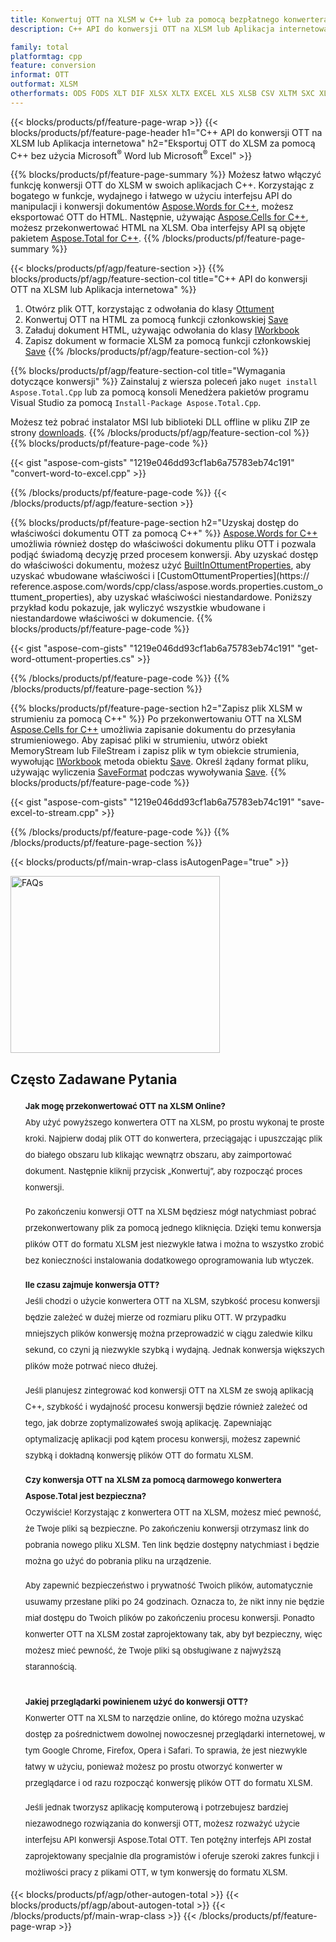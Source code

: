 ```yaml
---
title: Konwertuj OTT na XLSM w C++ lub za pomocą bezpłatnego konwertera online
description: C++ API do konwersji OTT na XLSM lub Aplikacja internetowa bez używania Microsoft Word lub Microsoft Excel lub online. Szybko przetestuj darmowy konwerter online OTT na XLSM przed integracją kodu.

family: total
platformtag: cpp
feature: conversion
informat: OTT
outformat: XLSM
otherformats: ODS FODS XLT DIF XLSX XLTX EXCEL XLS XLSB CSV XLTM SXC XLAM TSV
---
```

{{< blocks/products/pf/feature-page-wrap >}}
{{< blocks/products/pf/feature-page-header h1="C++ API do konwersji OTT na XLSM lub Aplikacja internetowa" h2="Eksportuj OTT do XLSM za pomocą C++ bez użycia Microsoft<sup>&reg;</sup> Word lub Microsoft<sup>&reg;</sup> Excel" >}}

{{% blocks/products/pf/feature-page-summary %}}
Możesz łatwo włączyć funkcję konwersji OTT do XLSM w swoich aplikacjach C++. Korzystając z bogatego w funkcje, wydajnego i łatwego w użyciu interfejsu API do manipulacji i konwersji dokumentów [Aspose.Words for C++](https://products.aspose.com/words/cpp/), możesz eksportować OTT do HTML. Następnie, używając [Aspose.Cells for C++](https://products.aspose.com/cells/cpp/), możesz przekonwertować HTML na XLSM. Oba interfejsy API są objęte pakietem [Aspose.Total for C++](https://products.aspose.com/total/cpp/). 
{{% /blocks/products/pf/feature-page-summary  %}}

{{< blocks/products/pf/agp/feature-section >}}
{{% blocks/products/pf/agp/feature-section-col title="C++ API do konwersji OTT na XLSM lub Aplikacja internetowa" %}}
1. Otwórz plik OTT, korzystając z odwołania do klasy [Ottument](https://reference.aspose.com/words/cpp/class/aspose.words.ottument)
2. Konwertuj OTT na HTML za pomocą funkcji członkowskiej [Save](https://reference.aspose.com/words/cpp/class/aspose.words.ottument#save_string_saveformat)
3. Załaduj dokument HTML, używając odwołania do klasy [IWorkbook](https://reference.aspose.com/cells/cpp/class/aspose.cells.i_workbook)
4. Zapisz dokument w formacie XLSM za pomocą funkcji członkowskiej [Save](https://reference.aspose.com/cells/cpp/class/aspose.cells.i_workbook#a5dc7de23f7ceba76a05dc1d49f51502e)
{{% /blocks/products/pf/agp/feature-section-col %}}

{{% blocks/products/pf/agp/feature-section-col title="Wymagania dotyczące konwersji" %}}
Zainstaluj z wiersza poleceń jako ```nuget install Aspose.Total.Cpp``` lub za pomocą konsoli Menedżera pakietów programu Visual Studio za pomocą ```Install-Package Aspose.Total.Cpp```.

Możesz też pobrać instalator MSI lub biblioteki DLL offline w pliku ZIP ze strony [downloads](https://releases.aspose.com/total/cpp).
{{% /blocks/products/pf/agp/feature-section-col %}}
{{% blocks/products/pf/feature-page-code %}}

{{< gist "aspose-com-gists" "1219e046dd93cf1ab6a75783eb74c191" "convert-word-to-excel.cpp" >}}



{{% /blocks/products/pf/feature-page-code %}}
{{< /blocks/products/pf/agp/feature-section >}}

{{% blocks/products/pf/feature-page-section  h2="Uzyskaj dostęp do właściwości dokumentu OTT za pomocą C++" %}}
[Aspose.Words for C++](https://products.aspose.com/words/cpp/) umożliwia również dostęp do właściwości dokumentu pliku OTT i pozwala podjąć świadomą decyzję przed procesem konwersji. Aby uzyskać dostęp do właściwości dokumentu, możesz użyć [BuiltInOttumentProperties](https://reference.aspose.com/words/cpp/class/aspose.words.properties.built_in_ottument_properties), aby uzyskać wbudowane właściwości i [CustomOttumentProperties](https:// reference.aspose.com/words/cpp/class/aspose.words.properties.custom_ottument_properties), aby uzyskać właściwości niestandardowe. Poniższy przykład kodu pokazuje, jak wyliczyć wszystkie wbudowane i niestandardowe właściwości w dokumencie.
{{% blocks/products/pf/feature-page-code %}}

{{< gist "aspose-com-gists" "1219e046dd93cf1ab6a75783eb74c191" "get-word-ottument-properties.cs" >}}

{{% /blocks/products/pf/feature-page-code  %}}
{{% /blocks/products/pf/feature-page-section %}}

{{% blocks/products/pf/feature-page-section  h2="Zapisz plik XLSM w strumieniu za pomocą C++" %}}
Po przekonwertowaniu OTT na XLSM [Aspose.Cells for C++](https://products.aspose.com/cells/cpp/) umożliwia zapisanie dokumentu do przesyłania strumieniowego. Aby zapisać pliki w strumieniu, utwórz obiekt MemoryStream lub FileStream i zapisz plik w tym obiekcie strumienia, wywołując [IWorkbook](https://reference.aspose.com/cells/cpp/class/aspose.cells.i_workbook) metoda obiektu [Save](https://reference.aspose.com/cells/cpp/class/aspose.cells.i_workbook#a77072cfb929787df9ad1f38b02f58349). Określ żądany format pliku, używając wyliczenia [SaveFormat](https://reference.aspose.com/cells/cpp/namespace/aspose.cells#a11cae527e4e68f1adcac8f47ea64481a) podczas wywoływania [Save](https://reference.aspose.com/cells/cpp/class/aspose.cells.i_workbook#a77072cfb929787df9ad1f38b02f58349).
{{% blocks/products/pf/feature-page-code %}}

{{< gist "aspose-com-gists" "1219e046dd93cf1ab6a75783eb74c191" "save-excel-to-stream.cpp" >}}

{{% /blocks/products/pf/feature-page-code  %}}
{{% /blocks/products/pf/feature-page-section %}}

{{< blocks/products/pf/main-wrap-class isAutogenPage="true" >}}
<style>.howtolist li{margin-right: 0!important;line-height: 26px;position: relative;margin-bottom: 10px;font-size: 13px;list-style-type: none;}</style>
<div class="col-md-12 tl bg-gray-dark howtolist section">
  <a class="anchor" name="faqpage"></a>
  <div class="container tl dflex" itemscope="" itemtype="https://schema.org/FAQPage">
      <div class="col-md-4 howtosectiongfx">
          <img class="social-panel-hide-on-mobile" src="https://www.groupdocs.cloud/templates/brand/images/groupdocs/conversion/groupdocs_conversion-brand.png" alt="FAQs" width="335" height="283">
      </div>
      <div class="howtosection col-md-8">
          <div>
              <h2>Często Zadawane Pytania</h2>
              <ul>
                  <li itemscope="" itemprop="mainEntity" itemtype="https://schema.org/Question">
                      <div>
                          <span itemprop="name"><b>Jak mogę przekonwertować OTT na XLSM Online?</b></span>
                      </div>
                      <div itemscope="" itemprop="acceptedAnswer" itemtype="https://schema.org/Answer">
                          <span itemprop="text">Aby użyć powyższego konwertera OTT na XLSM, po prostu wykonaj te proste kroki. Najpierw dodaj plik OTT do konwertera, przeciągając i upuszczając plik do białego obszaru lub klikając wewnątrz obszaru, aby zaimportować dokument. Następnie kliknij przycisk „Konwertuj”, aby rozpocząć proces konwersji.<br />

Po zakończeniu konwersji OTT na XLSM będziesz mógł natychmiast pobrać przekonwertowany plik za pomocą jednego kliknięcia. Dzięki temu konwersja plików OTT do formatu XLSM jest niezwykle łatwa i można to wszystko zrobić bez konieczności instalowania dodatkowego oprogramowania lub wtyczek.</span>
                      </div>
                  </li>
                  <li itemscope="" itemprop="mainEntity" itemtype="https://schema.org/Question">
                      <div>
                          <span itemprop="name"><b>Ile czasu zajmuje konwersja OTT?</b></span>
                      </div>
                      <div itemscope="" itemprop="acceptedAnswer" itemtype="https://schema.org/Answer">
                          <span itemprop="text">Jeśli chodzi o użycie konwertera OTT na XLSM, szybkość procesu konwersji będzie zależeć w dużej mierze od rozmiaru pliku OTT. W przypadku mniejszych plików konwersję można przeprowadzić w ciągu zaledwie kilku sekund, co czyni ją niezwykle szybką i wydajną. Jednak konwersja większych plików może potrwać nieco dłużej.<br />

Jeśli planujesz zintegrować kod konwersji OTT na XLSM ze swoją aplikacją C++, szybkość i wydajność procesu konwersji będzie również zależeć od tego, jak dobrze zoptymalizowałeś swoją aplikację. Zapewniając optymalizację aplikacji pod kątem procesu konwersji, możesz zapewnić szybką i dokładną konwersję plików OTT do formatu XLSM.</span>
                      </div>
                  </li>
                  <li itemscope="" itemprop="mainEntity" itemtype="https://schema.org/Question">
                      <div>
                          <span itemprop="name"><b>Czy konwersja OTT na XLSM za pomocą darmowego konwertera Aspose.Total jest bezpieczna?</b></span>
                      </div>
                      <div itemscope="" itemprop="acceptedAnswer" itemtype="https://schema.org/Answer">
                          <span itemprop="text">Oczywiście! Korzystając z konwertera OTT na XLSM, możesz mieć pewność, że Twoje pliki są bezpieczne. Po zakończeniu konwersji otrzymasz link do pobrania nowego pliku XLSM. Ten link będzie dostępny natychmiast i będzie można go użyć do pobrania pliku na urządzenie.<br />

Aby zapewnić bezpieczeństwo i prywatność Twoich plików, automatycznie usuwamy przesłane pliki po 24 godzinach. Oznacza to, że nikt inny nie będzie miał dostępu do Twoich plików po zakończeniu procesu konwersji. Ponadto konwerter OTT na XLSM został zaprojektowany tak, aby był bezpieczny, więc możesz mieć pewność, że Twoje pliki są obsługiwane z najwyższą starannością.</span>
                      </div>
                  </li>                 
                  <li itemscope="" itemprop="mainEntity" itemtype="https://schema.org/Question">
                      <div>
                          <span itemprop="name"><b>Jakiej przeglądarki powinienem użyć do konwersji OTT?</b></span>
                      </div>
                      <div itemscope="" itemprop="acceptedAnswer" itemtype="https://schema.org/Answer">
                          <span itemprop="text">Konwerter OTT na XLSM to narzędzie online, do którego można uzyskać dostęp za pośrednictwem dowolnej nowoczesnej przeglądarki internetowej, w tym Google Chrome, Firefox, Opera i Safari. To sprawia, że jest niezwykle łatwy w użyciu, ponieważ możesz po prostu otworzyć konwerter w przeglądarce i od razu rozpocząć konwersję plików OTT do formatu XLSM.<br />

Jeśli jednak tworzysz aplikację komputerową i potrzebujesz bardziej niezawodnego rozwiązania do konwersji OTT, możesz rozważyć użycie interfejsu API konwersji Aspose.Total OTT. Ten potężny interfejs API został zaprojektowany specjalnie dla programistów i oferuje szeroki zakres funkcji i możliwości pracy z plikami OTT, w tym konwersję do formatu XLSM.</span>
                      </div>
                  </li>
              </ul>
          </div>
      </div>
  </div>
{{< blocks/products/pf/agp/other-autogen-total >}}
{{< blocks/products/pf/agp/about-autogen-total >}}
{{< /blocks/products/pf/main-wrap-class >}}
{{< /blocks/products/pf/feature-page-wrap >}}